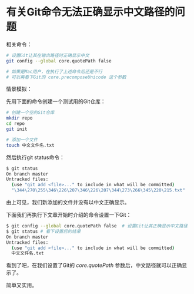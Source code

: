 # 有关Git命令无法正确显示中文路径的问题

相关命令：

```sh
# 设置Git让其在输出路径时正确显示中文
git config --global core.quotePath false

# 如果是Mac用户，在执行了上述命令后还是不行
# 可以再看下Git的 core.precomposeUnicode 这个参数
```

情景模拟：

先用下面的命令创建一个测试用的Git仓库：

```sh
# 创建一个空的Git仓库
mkdir repo
cd repo
git init

# 添加一个文件
touch 中文文件名.txt
```
然后执行git status命令：

```sh
$ git status
On branch master
Untracked files:
  (use "git add <file>..." to include in what will be committed)
  "\344\270\255\346\226\207\346\226\207\344\273\266\345\220\215.txt"
```

由上可见，我们新添加的文件并没有以中文正确显示。

下面我们再执行下文章开始时介绍的命令设置一下Git：

```sh
$ git config --global core.quotePath false  # 设置Git让其正确显示中文路径
$ git status # 看下设置后的结果
On branch master
Untracked files:
  (use "git add <file>..." to include in what will be committed)
  中文文件名.txt
```

看到了吧，在我们设置了Git的 _core.quotePath_ 参数后，中文路径就可以正确显示了。

简单又实用。